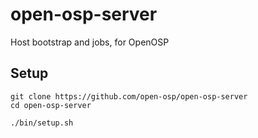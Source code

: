 # open-osp-server
Host bootstrap and jobs, for OpenOSP

## Setup
```
git clone https://github.com/open-osp/open-osp-server
cd open-osp-server

./bin/setup.sh
```